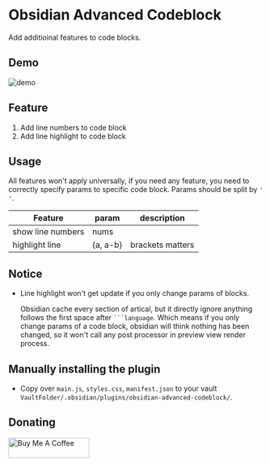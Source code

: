 # Obsidian Advanced Codeblock

Add additioinal features to code blocks.

## Demo

![demo](https://raw.githubusercontent.com/lijyze/obsidian-advanced-codeblock/main/assets/demo.png)

## Feature

1. Add line numbers to code block
2. Add line highlight to code block

## Usage

All features won't apply universally, if you need any feature, you need to correctly specify params to specific code block. Params should be split by `' '`.

| Feature           | param    | description      |
| ----------------- | -------- | ---------------- |
| show line numbers | nums     |
| highlight line    | {a, a-b} | brackets matters |

## Notice

- Line highlight won't get update if you only change params of blocks.
  
  Obsidian cache every section of artical, but it directly ignore anything follows the first space after ```` ```language ````. Which means if you only change params of a code block, obsidian will think nothing has been changed, so it won't call any post processor in preview view render process. 

## Manually installing the plugin

-   Copy over `main.js`, `styles.css`, `manifest.json` to your vault `VaultFolder/.obsidian/plugins/obsidian-advanced-codeblock/`.

## Donating

<a href="https://www.buymeacoffee.com/lijyze" target="_blank"><img src="https://cdn.buymeacoffee.com/buttons/v2/default-red.png" alt="Buy Me A Coffee" style="height: 40px !important;width: 160px !important;" ></a>
